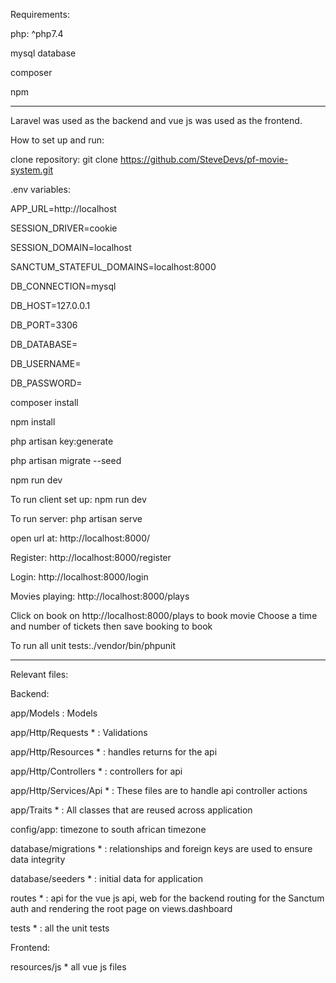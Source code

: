 Requirements:

php: ^php7.4

mysql database

composer

npm

---------------------------------------------------------------------
Laravel was used as the backend and vue js was used as the frontend.

How to set up and run:

clone repository: git clone https://github.com/SteveDevs/pf-movie-system.git

.env variables:

APP_URL=http://localhost

SESSION_DRIVER=cookie

SESSION_DOMAIN=localhost

SANCTUM_STATEFUL_DOMAINS=localhost:8000

DB_CONNECTION=mysql

DB_HOST=127.0.0.1

DB_PORT=3306

DB_DATABASE=

DB_USERNAME=

DB_PASSWORD=

composer install

npm install

php artisan key:generate

php artisan migrate --seed

npm run dev

To run client set up: npm run dev

To run server: php artisan serve

open url at: http://localhost:8000/

Register: http://localhost:8000/register

Login: http://localhost:8000/login

Movies playing: http://localhost:8000/plays

Click on book on http://localhost:8000/plays to book movie
Choose a time and number of tickets then save booking to book

To run all unit tests:./vendor/bin/phpunit

----------------------------------------------------------------------

Relevant files:

Backend:

app/Models : Models

app/Http/Requests * : Validations

app/Http/Resources * : handles returns for the api

app/Http/Controllers * : controllers for api

app/Http/Services/Api * : These files are to handle api controller actions

app/Traits * : All classes that are reused across application

config/app: timezone to south african timezone

database/migrations * : relationships and foreign keys are used to ensure data integrity

database/seeders * : initial data for application

routes * : api for the vue js api, web for the backend routing for the Sanctum auth and rendering the root page on views.dashboard

tests * : all the unit tests

Frontend:

resources/js * all vue js files




